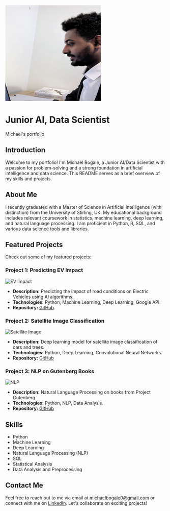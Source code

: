 <img src="/Images/photo.jpg" width="300" height="300">

# Junior AI, Data Scientist
Michael's portfolio

## Introduction

Welcome to my portfolio! I'm Michael Bogale, a Junior AI/Data Scientist with a passion for problem-solving and a strong foundation in artificial intelligence and data science. This README serves as a brief overview of my skills and projects.

## About Me

I recently graduated with a Master of Science in Artificial Intelligence (with distinction) from the University of Stirling, UK. My educational background includes relevant coursework in statistics, machine learning, deep learning, and natural language processing. I am proficient in Python, R, SQL, and various data science tools and libraries.

## Featured Projects

Check out some of my featured projects:

### Project 1: Predicting EV Impact

![EV Impact](ev_impact.png)

- **Description:** Predicting the impact of road conditions on Electric Vehicles using AI algorithms.
- **Technologies:** Python, Machine Learning, Deep Learning, Google API.
- **Repository:** [GitHub](link_to_repository)

### Project 2: Satellite Image Classification

![Satellite Image](satellite_image.png)

- **Description:** Deep learning model for satellite image classification of cars and trees.
- **Technologies:** Python, Deep Learning, Convolutional Neural Networks.
- **Repository:** [GitHub](link_to_repository)

### Project 3: NLP on Gutenberg Books

![NLP](nlp.png)

- **Description:** Natural Language Processing on books from Project Gutenberg.
- **Technologies:** Python, NLP, Data Analysis.
- **Repository:** [GitHub](link_to_repository)

## Skills

- Python
- Machine Learning
- Deep Learning
- Natural Language Processing (NLP)
- SQL
- Statistical Analysis
- Data Analysis and Preprocessing

## Contact Me

Feel free to reach out to me via email at michaelbogale0@gmail.com or connect with me on [LinkedIn](https://www.linkedin.com/in/michael-bogale-710596253). Let's collaborate on exciting projects!

